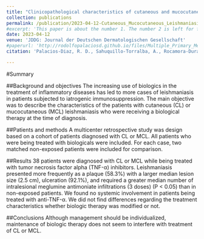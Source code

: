 ```yaml
---
title: "Clinicopathological characteristics of cutaneous and mucocutaneous leishmaniasis in patients treated with TNF-α inhibitors"
collection: publications
permalink: /publication/2023-04-12-Cutaneous_Mucocutaneous_Leishmaniasis
#excerpt: 'This paper is about the number 1. The number 2 is left for future work.'
date: 2023-04-12
venue: 'JDDG: Journal der Deutschen Dermatologischen Gesellschaft'
#paperurl: 'http://rodolfopalaciosd.github.io/files/Multiple_Primary_Melanomas.pdf'
citation: 'Palacios‐Diaz, R. D., Sahuquillo‐Torralba, A., Rocamora‐Durán, V., Unamuno‐Bustos, B. D., Salavert‐Lleti, M., Santos‐Alarcón, S., ... & Botella‐Estrada, R. (2023). Clinicopathological characteristics of cutaneous and mucocutaneous leishmaniasis in patients treated with TNF‐α inhibitors. JDDG: Journal der Deutschen Dermatologischen Gesellschaft, 21(5), 473-480.'

---
```


#Summary

##Background and objectives
The increasing use of biologics in the treatment of inflammatory diseases has led to more cases of leishmaniasis in patients subjected to iatrogenic immunosuppression. The main objective was to describe the characteristics of the patients with cutaneous (CL) or mucocutaneous (MCL) leishmaniasis who were receiving a biological therapy at the time of diagnosis.

##Patients and methods
A multicenter retrospective study was design based on a cohort of patients diagnosed with CL or MCL. All patients who were being treated with biologicals were included. For each case, two matched non-exposed patients were included for comparison.

##Results
38 patients were diagnosed with CL or MCL while being treated with tumor necrosis factor alpha (TNF-α) inhibitors. Leishmaniasis presented more frequently as a plaque (58.3%) with a larger median lesion size (2.5 cm), ulceration (92.1%), and required a greater median number of intralesional meglumine antimoniate infiltrations (3 doses) (P < 0.05) than in non-exposed patients. We found no systemic involvement in patients being treated with anti-TNF-α. We did not find differences regarding the treatment characteristics whether biologic therapy was modified or not.

##Conclusions
Although management should be individualized, maintenance of biologic therapy does not seem to interfere with treatment of CL or MCL.